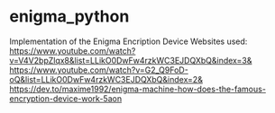 # enigma_python
 Implementation of the Enigma Encription Device
 Websites used:
 https://www.youtube.com/watch?v=V4V2bpZlqx8&list=LLikO0DwFw4rzkWC3EJDQXbQ&index=3&
 https://www.youtube.com/watch?v=G2_Q9FoD-oQ&list=LLikO0DwFw4rzkWC3EJDQXbQ&index=2&
 https://dev.to/maxime1992/enigma-machine-how-does-the-famous-encryption-device-work-5aon

